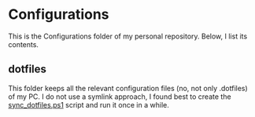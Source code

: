 # Configurations

This is the Configurations folder of my personal repository. Below, I list its contents.

## dotfiles

This folder keeps all the relevant configuration files (no, not only .dotfiles) of my PC. I do not use a symlink approach, I found best to create the [sync_dotfiles.ps1](dotfiles\sync_dotfiles.ps1) script and run it once in a while.
